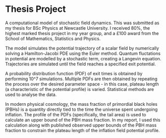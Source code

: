 <h1>Thesis Project</h1>

A computational model of stochastic field dynamics. This was submitted as my thesis for BSc Physics at Newcastle University. I received 80%, the highest marked thesis project in my year group, and a £100 award from the School of Mathematics, Statistics and Physics.

The model simulates the potential trajectory of a scalar field by numerically solving a Hamilton-Jacobi PDE using the Euler method. Quantum fluctations in potential are modelled by a stochastic term, creating a Langevin equation. Trajectories are simulated until the field reaches a specified exit potential.

A probability distribution function (PDF) of exit times is obtained by performing 10^7 simulations. Multiple PDFs are then obtained by repeating the process over the desired parameter space - in this case, plateau length (a characteristic of the potential profile) is varied. Statistical methods are used to analyse the data.

In modern physical cosmology, the mass fraction of primordial black holes (PBHs) is a quantity directly tied to the time the universe spent undergoing inflation. The profile of the PDFs (specifically, the tail area) is used to calculate an upper bound of the PBH mass fraction. In my report, I used this calculation along with published observed upper bounds of the PBH mass fraction to constrain the plateau length of the inflation field potential profile.
